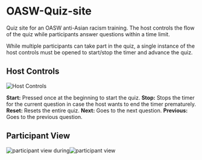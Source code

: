 # OASW-Quiz-site
 Quiz site for an OASW anti-Asian racism training. The host controls the flow of the quiz while participants answer questions within a time limit.
 
 While multiple participants can take part in the quiz, a single instance of the host controls must be opened to start/stop the timer and advance the quiz.
 
## Host Controls
![Host Controls](https://user-images.githubusercontent.com/93284023/191536986-60c01df7-3f4b-4a0b-ad49-0d3f5586644c.jpg)

 **Start:** Pressed once at the beginning to start the quiz.
 **Stop:** Stops the timer for the current question in case the host wants to end the timer prematurely.
 **Reset:** Resets the entire quiz.
 **Next:** Goes to the next question.
 **Previous:** Goes to the previous question.
 
 ## Participant View
 
![participant view during](https://user-images.githubusercontent.com/93284023/191537110-bddf98b0-9e21-469e-83c4-babbed1eee39.jpg)![participant view](https://user-images.githubusercontent.com/93284023/191537119-aa8036b3-90c4-403a-a2dc-40f1f2143f9b.jpg)

